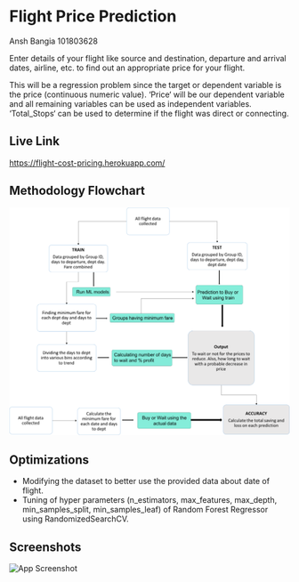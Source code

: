 
# Flight Price Prediction

Ansh Bangia 101803628

Enter details of your flight like source and destination, departure and arrival dates, airline, etc. to find out an appropriate price for your flight.

This will be a regression problem since the target or dependent variable is the price (continuous numeric value). ‘Price‘ will be our dependent variable and all remaining variables can be used as independent variables. ‘Total_Stops‘ can be used to determine if the flight was direct or connecting.




## Live Link

https://flight-cost-pricing.herokuapp.com/

  
## Methodology Flowchart

![FLOW CHART](images/flowchart.png)
  
## Optimizations

* Modifying the dataset to better use the provided data about date of flight.
* Tuning of hyper parameters (n_estimators, max_features, max_depth, min_samples_split, min_samples_leaf) of Random Forest Regressor using RandomizedSearchCV.

  
## Screenshots

![App Screenshot](https://via.placeholder.com/468x300?text=App+Screenshot+Here)

  